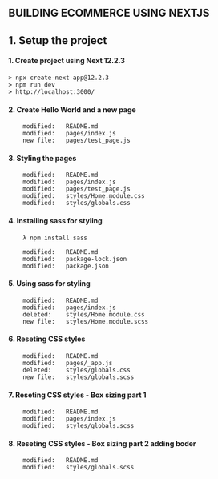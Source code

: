 ## BUILDING ECOMMERCE USING NEXTJS

## 1. Setup the project

#### 1. Create project using Next 12.2.3

    > npx create-next-app@12.2.3
    > npm run dev
    > http://localhost:3000/

#### 2. Create Hello World and a new page

        modified:   README.md
        modified:   pages/index.js
        new file:   pages/test_page.js

#### 3. Styling the pages

        modified:   README.md
        modified:   pages/index.js
        modified:   pages/test_page.js
        modified:   styles/Home.module.css
        modified:   styles/globals.css

#### 4. Installing sass for styling

        λ npm install sass

        modified:   README.md
        modified:   package-lock.json
        modified:   package.json

#### 5. Using sass for styling

        modified:   README.md
        modified:   pages/index.js
        deleted:    styles/Home.module.css
        new file:   styles/Home.module.scss

#### 6. Reseting CSS styles

        modified:   README.md
        modified:   pages/_app.js
        deleted:    styles/globals.css
        new file:   styles/globals.scss

#### 7. Reseting CSS styles - Box sizing part 1

        modified:   README.md
        modified:   pages/index.js
        modified:   styles/globals.scss

#### 8. Reseting CSS styles - Box sizing part 2 adding boder

        modified:   README.md
        modified:   styles/globals.scss